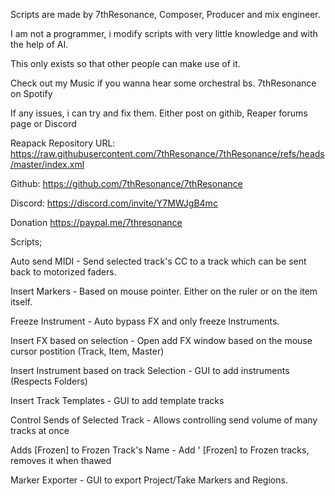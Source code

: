 Scripts are made by 7thResonance, Composer, Producer and mix engineer.

I am not a programmer, i modify scripts with very little knowledge and with the help of AI.

This only exists so that other people can make use of it.

Check out my Music if you wanna hear some orchestral bs. 7thResonance on Spotify

If any issues, i can try and fix them. Either post on githib, Reaper forums page or Discord

Reapack Repository URL: https://raw.githubusercontent.com/7thResonance/7thResonance/refs/heads/master/index.xml

Github: https://github.com/7thResonance/7thResonance

Discord: https://discord.com/invite/Y7MWJgB4mc

Donation https://paypal.me/7thresonance


Scripts;

Auto send MIDI - Send selected track's CC to a track which can be sent back to motorized faders.

Insert Markers - Based on mouse pointer. Either on the ruler or on the item itself.

Freeze Instrument - Auto bypass FX and only freeze Instruments.

Insert FX based on selection - Open add FX window based on the mouse cursor postition (Track, Item, Master)

Insert Instrument based on track Selection - GUI to add instruments (Respects Folders)

Insert Track Templates - GUI to add template tracks

Control Sends of Selected Track - Allows controlling send volume of many tracks at once

Adds [Frozen] to Frozen Track's Name - Add ' [Frozen] to Frozen tracks, removes it when thawed

Marker Exporter - GUI to export Project/Take Markers and Regions.
